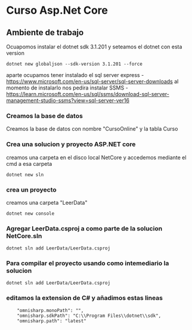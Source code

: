 # Curso Asp.Net Core

## Ambiente de trabajo
Ocuapomos instalar el dotnet sdk 3.1.201 y seteamos el dotnet con esta version 
```
dotnet new globaljson --sdk-version 3.1.201 --force
```

aparte ocupamos tener instalado el sql server express - https://www.microsoft.com/en-us/sql-server/sql-server-downloads 
al momento de instalarlo nos pedira instalar SSMS - https://learn.microsoft.com/en-us/sql/ssms/download-sql-server-management-studio-ssms?view=sql-server-ver16 

### Creamos la base de datos 
Creamos la base de datos con nombre "CursoOnline" y la tabla Curso

### Crea una solucion y proyecto ASP.NET core

creamos una carpeta en el disco local NetCore y accedemos mediante el cmd a esa carpeta
```
dotnet new sln 
```
### crea un proyecto 

creamos una carpeta "LeerData"
```
dotnet new console 
```

### Agregar LeerData.csproj a como parte de la solucion NetCore.sln

```
dotnet sln add LeerData/LeerData.csproj
```

### Para compilar el proyecto usando como intemediario la solucion

```
dotnet sln add LeerData/LeerData.csproj
```

### editamos la extension de C# y añadimos estas lineas 

```
    "omnisharp.monoPath": "",
    "omnisharp.sdkPath": "C:\\Program Files\\dotnet\\sdk",
    "omnisharp.path": "latest"
```